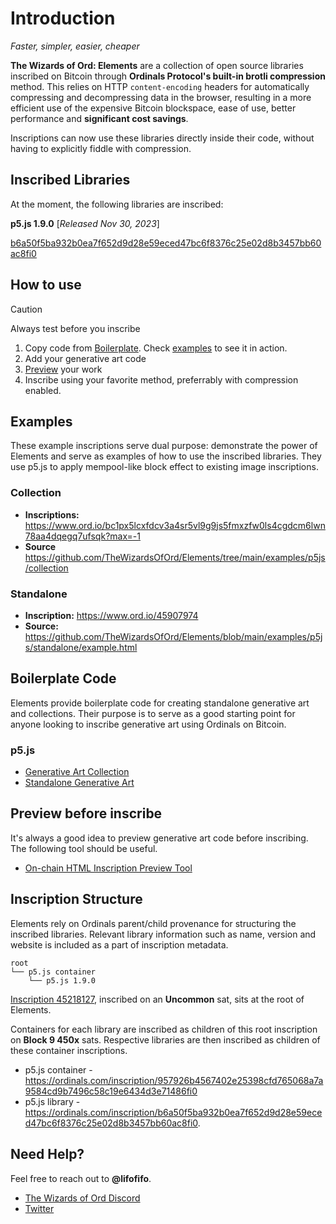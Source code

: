 # Introduction

_Faster, simpler, easier, cheaper_

**The Wizards of Ord: Elements** are a collection of open source libraries inscribed on Bitcoin through **Ordinals Protocol's built-in brotli compression** method. This relies on HTTP `content-encoding` headers for automatically compressing and decompressing data in the browser, resulting in a more efficient use of the expensive Bitcoin blockspace, ease of use, better performance and **significant cost savings**.

Inscriptions can now use these libraries directly inside their code, without having to explicitly fiddle with compression.

## Inscribed Libraries

At the moment, the following libraries are inscribed:

**p5.js 1.9.0** [*Released Nov 30, 2023*]

[b6a50f5ba932b0ea7f652d9d28e59eced47bc6f8376c25e02d8b3457bb60ac8fi0](https://ordinals.com/inscription/b6a50f5ba932b0ea7f652d9d28e59eced47bc6f8376c25e02d8b3457bb60ac8fi0)

## How to use

> [!CAUTION]
> Always test before you inscribe

1. Copy code from [Boilerplate](#boilerplate-code). Check [examples](#examples) to see it in action.
2. Add your generative art code
3. [Preview](#preview-before-inscribe) your work
4. Inscribe using your favorite method, preferrably with compression enabled.

## Examples

These example inscriptions serve dual purpose: demonstrate the power of Elements and serve as examples of how to use the inscribed libraries. They use p5.js to apply mempool-like block effect to existing image inscriptions.

### Collection

- **Inscriptions:** https://www.ord.io/bc1px5lcxfdcv3a4sr5vl9g9js5fmxzfw0ls4cgdcm6lwn78aa4dqegq7ufsqk?max=-1
- **Source** https://github.com/TheWizardsOfOrd/Elements/tree/main/examples/p5js/collection

### Standalone

- **Inscription:** https://www.ord.io/45907974
- **Source:** https://github.com/TheWizardsOfOrd/Elements/blob/main/examples/p5js/standalone/example.html

## Boilerplate Code

Elements provide boilerplate code for creating standalone generative art and collections. Their purpose is to serve as a good starting point for anyone looking to inscribe generative art using Ordinals on Bitcoin.

### p5.js

- [Generative Art Collection](https://github.com/TheWizardsOfOrd/Elements/tree/main/boilerplate/p5js/collection)
- [Standalone Generative Art](https://github.com/TheWizardsOfOrd/Elements/blob/main/boilerplate/p5js/standalone/inscription.html)

## Preview before inscribe

It's always a good idea to preview generative art code before inscribing. The following tool should be useful.

- [On-chain HTML Inscription Preview Tool](https://ordin-delta.vercel.app/content/84c6c14df816032d0cd4ade05674bae4c652b98920108149e2129eea644b6fcbi0)

## Inscription Structure

Elements rely on Ordinals parent/child provenance for structuring the inscribed libraries. Relevant library information such as name, version and website is included as a part of inscription metadata.

```
root
└── p5.js container
    └── p5.js 1.9.0
```

[Inscription 45218127](https://ordinals.com/inscription/45f24b70a8052a677b6b406436ca081d6efbdf6afba25d2d0e4eaa5680ba7e17i0), inscribed on an **Uncommon** sat, sits at the root of Elements.

Containers for each library are inscribed as children of this root inscription on **Block 9 450x** sats. Respective libraries are then inscribed as children of these container inscriptions.

- p5.js container - https://ordinals.com/inscription/957926b4567402e25398cfd765068a7a9584cd9b7496c58c19e6434d3e71486fi0
- p5.js library - https://ordinals.com/inscription/b6a50f5ba932b0ea7f652d9d28e59eced47bc6f8376c25e02d8b3457bb60ac8fi0.

## Need Help?

Feel free to reach out to **@lifofifo**.

- [The Wizards of Ord Discord](https://discord.com/invite/TheWizardsOfOrd)
- [Twitter](https://twitter.com/lifofifo)
